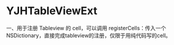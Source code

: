 # YJHTableViewExt

一、用于注册 Tableview 的 cell，可以调用 registerCells：传入一个 NSDictionary，直接完成tableview的注册，仅限于用纯代码写的cell。
 
